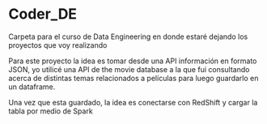 # Coder_DE

Carpeta para el curso de Data Engineering en donde estaré dejando los proyectos que voy realizando

Para este proyecto la idea es tomar desde una API información en formato JSON, yo utilicé una API de the movie database a la que fui consultando acerca de distintas temas relacionados a películas para luego guardarlo en un dataframe.

Una vez que esta guardado, la idea es conectarse con RedShift y cargar la tabla por medio de Spark
